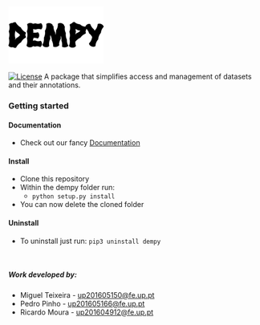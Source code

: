 ![](assets/logo.png)

[![License](https://img.shields.io/badge/License-MIT-green.svg)](https://opensource.org/licenses/MIT)
A package that simplifies access and management of datasets and their annotations.

### Getting started

#### Documentation
* Check out our fancy [Documentation](dempy.github.io)

#### Install

* Clone this repository
* Within the dempy folder run:
    * ```python setup.py install```
* You can now delete the cloned folder

#### Uninstall
* To uninstall just run: ```pip3 uninstall dempy```

<br>

##### Work developed by:
* Miguel Teixeira - up201605150@fe.up.pt
* Pedro Pinho - up201605166@fe.up.pt
* Ricardo Moura - up201604912@fe.up.pt
